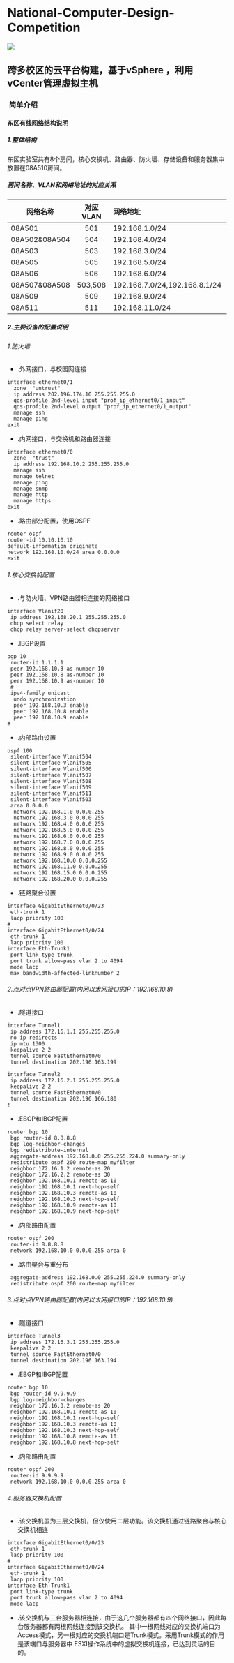 # National-Computer-Design-Competition
![](https://camo.githubusercontent.com/cc554a5f8a2dcd66369fe2841ec42249f04e6739/68747470733a2f2f7777772e70726f636573736f6e2e636f6d2f63686172745f696d6167652f3538396562623963653462306131373832383061653234622e706e67)

## 跨多校区的云平台构建，基于vSphere ，利用vCenter管理虚拟主机


###  简单介绍

#### 东区有线网络结构说明
##### 1.整体结构
东区实验室共有8个房间，核心交换机、路由器、防火墙、存储设备和服务器集中放置在08A510房间。
##### 房间名称、VLAN和网络地址的对应关系


|网络名称                 |对应VLAN|网络地址                      |网关                   |
|--------                |:------:|:--------                    |:---                   |
|08A501                  |501     |192.168.1.0/24               |192.168.1.1            |
|08A502&08A504           |504     |192.168.4.0/24               |192.168.4.1            |
|08A503                  |503     |192.168.3.0/24               |192.168.3.1            |
|08A505                  |505     |192.168.5.0/24               |192.168.5.1            |
|08A506                  |506     |192.168.6.0/24               |192.168.6.1            |
|08A507&08A508           |503,508 |192.168.7.0/24,192.168.8.1/24|192.168.7.1,192.168.8.1|
|08A509                  |509     |192.168.9.0/24               |192.168.9.1            |
|08A511                  |511     |192.168.11.0/24              |192.168.11.1           |


##### 2.主要设备的配置说明
###### 1.防火墙

- .外网接口，与校园网连接

```
interface ethernet0/1
  zone  "untrust"
  ip address 202.196.174.10 255.255.255.0
  qos-profile 2nd-level input "prof_ip_ethernet0/1_input"
  qos-profile 2nd-level output "prof_ip_ethernet0/1_output"
  manage ssh                                                        
  manage ping
exit
```

- .内网接口，与交换机和路由器连接

```
interface ethernet0/0
  zone  "trust"
  ip address 192.168.10.2 255.255.255.0
  manage ssh
  manage telnet
  manage ping
  manage snmp
  manage http
  manage https
exit
```

- .路由部分配置，使用OSPF

```
router ospf
router-id 10.10.10.10
default-information originate              
network 192.168.10.0/24 area 0.0.0.0
exit
```

###### 1.核心交换机配置

- .与防火墙、VPN路由器相连接的网络接口

```
interface Vlanif20
 ip address 192.168.20.1 255.255.255.0
 dhcp select relay
 dhcp relay server-select dhcpserver
```

- .IBGP设置

```
bgp 10
 router-id 1.1.1.1
 peer 192.168.10.3 as-number 10
 peer 192.168.10.8 as-number 10
 peer 192.168.10.9 as-number 10
 #
 ipv4-family unicast
  undo synchronization
  peer 192.168.10.3 enable
  peer 192.168.10.8 enable
  peer 192.168.10.9 enable
#
```

- .内部路由设置

```
ospf 100
 silent-interface Vlanif504
 silent-interface Vlanif505               
 silent-interface Vlanif506
 silent-interface Vlanif507
 silent-interface Vlanif508
 silent-interface Vlanif509
 silent-interface Vlanif511
 silent-interface Vlanif503
 area 0.0.0.0
  network 192.168.1.0 0.0.0.255
  network 192.168.3.0 0.0.0.255
  network 192.168.4.0 0.0.0.255
  network 192.168.5.0 0.0.0.255
  network 192.168.6.0 0.0.0.255
  network 192.168.7.0 0.0.0.255
  network 192.168.8.0 0.0.0.255
  network 192.168.9.0 0.0.0.255
  network 192.168.10.0 0.0.0.255
  network 192.168.11.0 0.0.0.255
  network 192.168.15.0 0.0.0.255
  network 192.168.20.0 0.0.0.255
```

- .链路聚合设置

```
interface GigabitEthernet0/0/23
 eth-trunk 1
 lacp priority 100                        
#
interface GigabitEthernet0/0/24
 eth-trunk 1
 lacp priority 100
interface Eth-Trunk1
 port link-type trunk
 port trunk allow-pass vlan 2 to 4094
 mode lacp
 max bandwidth-affected-linknumber 2
```

###### 2.点对点VPN路由器配置(内网以太网接口的IP：192.168.10.8)

- .隧道接口

```
interface Tunnel1
 ip address 172.16.1.1 255.255.255.0
 no ip redirects
 ip mtu 1300
 keepalive 2 2
 tunnel source FastEthernet0/0
 tunnel destination 202.196.163.199

interface Tunnel2
 ip address 172.16.2.1 255.255.255.0
 keepalive 2 2
 tunnel source FastEthernet0/0
 tunnel destination 202.196.166.180
!
```

- .EBGP和IBGP配置

```
router bgp 10
 bgp router-id 8.8.8.8
 bgp log-neighbor-changes
 bgp redistribute-internal
 aggregate-address 192.168.0.0 255.255.224.0 summary-only
 redistribute ospf 200 route-map myfilter
 neighbor 172.16.1.2 remote-as 20
 neighbor 172.16.2.2 remote-as 30
 neighbor 192.168.10.1 remote-as 10
 neighbor 192.168.10.1 next-hop-self
 neighbor 192.168.10.3 remote-as 10
 neighbor 192.168.10.3 next-hop-self
 neighbor 192.168.10.9 remote-as 10
 neighbor 192.168.10.9 next-hop-self
```

- .内部路由配置

```
router ospf 200
 router-id 8.8.8.8
 network 192.168.10.0 0.0.0.255 area 0
```

- .路由聚合与重分布

```
 aggregate-address 192.168.0.0 255.255.224.0 summary-only
 redistribute ospf 200 route-map myfilter
```

###### 3.点对点VPN路由器配置(内网以太网接口的IP：192.168.10.9)

- .隧道接口

```
interface Tunnel3
 ip address 172.16.3.1 255.255.255.0
 keepalive 2 2
 tunnel source FastEthernet0/0
 tunnel destination 202.196.163.194
```

- .EBGP和IBGP配置

```
router bgp 10
 bgp router-id 9.9.9.9
 bgp log-neighbor-changes
 neighbor 172.16.3.2 remote-as 20
 neighbor 192.168.10.1 remote-as 10
 neighbor 192.168.10.1 next-hop-self
 neighbor 192.168.10.3 remote-as 10
 neighbor 192.168.10.3 next-hop-self
 neighbor 192.168.10.8 remote-as 10
 neighbor 192.168.10.8 next-hop-self
```

- .内部路由配置

```
router ospf 200
 router-id 9.9.9.9
 network 192.168.10.0 0.0.0.255 area 0
```

###### 4.服务器交换机配置

- .该交换机虽为三层交换机，但仅使用二层功能。该交换机通过链路聚合与核心交换机相连

```
interface GigabitEthernet0/0/23
 eth-trunk 1
 lacp priority 100
#
interface GigabitEthernet0/0/24           
 eth-trunk 1
 lacp priority 100
interface Eth-Trunk1
 port link-type trunk
 port trunk allow-pass vlan 2 to 4094
 mode lacp
```

- .该交换机与三台服务器相连接，由于这几个服务器都有四个网络接口，因此每台服务器都有两根网线连接到该交换机。
其中一根网线对应的交换机端口为Access模式，另一根对应的交换机端口是Trunk模式。采用Trunk模式的作用是该端口与服务器中
ESXI操作系统中的虚拟交换机连接，已达到灵活的目的。



